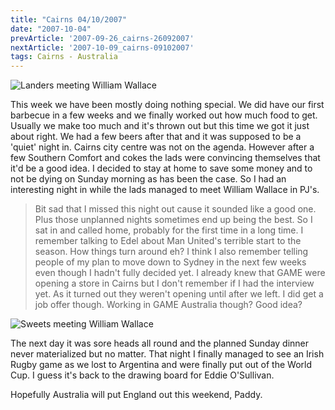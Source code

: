 ```yaml
---
title: "Cairns 04/10/2007"
date: "2007-10-04"
prevArticle: '2007-09-26_cairns-26092007'
nextArticle: '2007-10-09_cairns-09102007'
tags: Cairns - Australia
---
```

![Landers meeting William Wallace](/images/P9300319.JPG "Landers meeting William Wallace")

This week we have been mostly doing nothing special. We did have our first barbecue in a few weeks and we finally worked out how much food to get. Usually we make too much and it's thrown out but this time we got it just about right. We had a few beers after that and it was supposed to be a 'quiet' night in. Cairns city centre was not on the agenda. However after a few Southern Comfort and cokes the lads were convincing themselves that it'd be a good idea. I decided to stay at home to save some money and to not be dying on Sunday morning as has been the case. So I had an interesting night in while the lads managed to meet William Wallace in PJ's.
> Bit sad that I missed this night out cause it sounded like a good one. Plus those unplanned nights sometimes end up being the best. So I sat in and called home, probably for the first time in a long time. I remember talking to Edel about Man United's terrible start to the season. How things turn around eh? I think I also remember telling people of my plan to move down to Sydney in the next few weeks even though I hadn't fully decided yet. I already knew that GAME were opening a store in Cairns but I don't remember if I had the interview yet. As it turned out they weren't opening until after we left. I did get a job offer though. Working in GAME Australia though? Good idea?

![Sweets meeting William Wallace](/images/P9300318.JPG "Sweets meeting William Wallace")

The next day it was sore heads all round and the planned Sunday dinner never materialized but no matter. That night I finally managed to see an Irish Rugby game as we lost to Argentina and were finally put out of the World Cup. I guess it's back to the drawing board for Eddie O'Sullivan.

Hopefully Australia will put England out this weekend,
Paddy.
